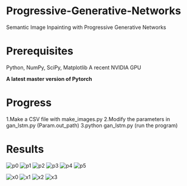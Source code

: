 # Progressive-Generative-Networks
Semantic Image Inpainting with Progressive Generative Networks

# Prerequisites

Python, NumPy, SciPy, Matplotlib
A recent NVIDIA GPU

**A latest master version of Pytorch**


# Progress
1.Make a CSV file with make_images.py
2.Modify the parameters in gan_lstm.py (Param.out_path)
3.python gan_lstm.py (run the program)

# Results
![p0](imgs/pgn/test_image_0.jpg)
![p1](imgs/pgn/test_image_1.jpg)
![p2](imgs/pgn/test_image_2.jpg)
![p3](imgs/pgn/test_image_3.jpg)
![p4](imgs/pgn/test_image_4.jpg)
![p5](imgs/pgn/test_image_5.jpg)

![x0](imgs/pgn/imagenet_test_image_0.jpg)
![x1](imgs/pgn/imagenet_test_image_1.jpg)
![x2](imgs/pgn/imagenet_test_image_2.jpg)
![x3](imgs/pgn/imagenet_test_image_3.jpg)


